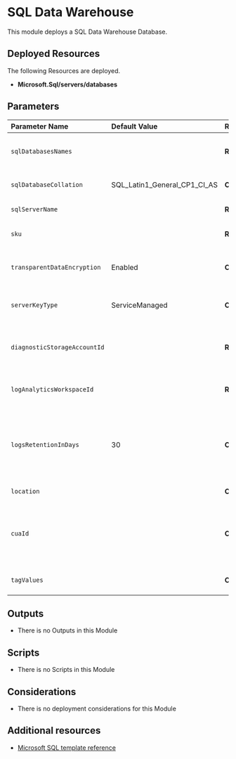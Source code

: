 # SQL Data Warehouse

This module deploys a SQL Data Warehouse Database.

## Deployed Resources

The following Resources are deployed.

+ **Microsoft.Sql/servers/databases**

## Parameters

| Parameter Name | Default Value | Required | Description |
| :-             | :-            | :-       |:-           |
| `sqlDatabasesNames` || **Required** | Enter the SQL databases names to be created
| `sqlDatabaseCollation` | SQL_Latin1_General_CP1_CI_AS | **Optional** | Enter SQL Database collation
| `sqlServerName` || **Required** | Enter the SQL Server Name
| `sku` || **Required** | Array to pass through name and tier
| `transparentDataEncryption` | Enabled | **Optional** | Enable/Disable Transparent Data Encryption
| `serverKeyType` | ServiceManaged | **Optional** |The key type of the server (akv or service managed)
| `diagnosticStorageAccountId` || **Required** | Resource identifier of the Diagnostic Storage Account
| `logAnalyticsWorkspaceId` || **Required** | Resource identifier of Log Analytics Workspace
| `logsRetentionInDays` | 30 | **Optional** | Specifies the number of days that logs will be kept for, a value of 0 will retain data indefinitely
| `location` || **Optional** | Location for all Resources
| `cuaId` || **Optional** | Customer Usage Attribution Id (GUID). This GUID must be previously registered
| `tagValues` || **Optional** | Azure Resource Tags object

## Outputs

+ There is no Outputs in this Module

## Scripts

+ There is no Scripts in this Module

## Considerations

+ There is no deployment considerations for this Module

## Additional resources

+ [Microsoft SQL template reference](https://docs.microsoft.com/en-us/azure/templates/microsoft.sql/allversions)
